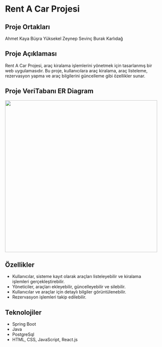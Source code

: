 # Rent A Car Projesi

## Proje Ortakları
Ahmet Kaya
Büşra Yüksekel
Zeynep Sevinç
Burak Karlıdağ

## Proje Açıklaması

Rent A Car Projesi, araç kiralama işlemlerini yönetmek için tasarlanmış bir web uygulamasıdır.
Bu proje, kullanıcılara araç kiralama, araç listeleme, rezervasyon yapma ve araç bilgilerini güncelleme gibi özellikler sunar.

## Proje VeriTabanı ER Diagram

<img src="" width="500">


## Özellikler

- Kullanıcılar, sisteme kayıt olarak araçları listeleyebilir ve kiralama işlemleri gerçekleştirebilir.
- Yöneticiler, araçları ekleyebilir, güncelleyebilir ve silebilir.
- Kullanıcılar ve araçlar için detaylı bilgiler görüntülenebilir.
- Rezervasyon işlemleri takip edilebilir.

## Teknolojiler

- Spring Boot
- Java
- PostgreSql
- HTML, CSS, JavaScript, React.js



